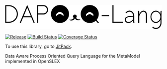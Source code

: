![DAPOQ-Lang](/doc/images/name.png)


[![Release](https://jitpack.io/v/edugonza/DAPOQ-Lang.svg?style=flat-square)](https://jitpack.io/#edugonza/DAPOQ-Lang) [![Build Status](https://travis-ci.org/edugonza/DAPOQ-Lang.svg?branch=master)](https://travis-ci.org/edugonza/DAPOQ-Lang) [![Coverage Status](https://img.shields.io/coveralls/github/edugonza/DAPOQ-Lang/master.svg)](https://coveralls.io/github/edugonza/DAPOQ-Lang?branch=master) 


To use this library, go to [JitPack](https://jitpack.io/#edugonza/DAPOQ-Lang).

Data Aware Process Oriented Query Language for the MetaModel implemented in OpenSLEX
